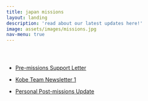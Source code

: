 ```yaml
---
title: japan missions
layout: landing
description: 'read about our latest updates here!'
image: assets/images/missions.jpg
nav-menu: true
---
```


<!-- Main -->
<div id="main">

<!-- Section -->
<section id="two" class="spotlights">
  <section>
<!--
    <a href="" class="image">
      <img src="{% link assets/images/work-campus.jpg %}" alt="" data-position="center center" />
    </a>
-->
    <div class="content">
      <div class="inner">
        <header class="major">
<!--
          <h3>Kobe Team Newsletters</h3>
-->
        </header>
        <!-- My mission support letter -->
        <ul class="actions">
          <li><a href="{{ site.url }}/japan-missions.pdf" class="button">Pre-missions Support Letter</a></li>
        </ul>
        <!-- Team update newsletter -->
        <ul class="actions">
          <li><a href="{{ site.url }}/japan-newsletter-1.pdf" class="button">Kobe Team Newsletter 1</a></li>
        </ul>
        <!-- My post-missions update -->
        <ul class="actions">
          <li><a href="{{ site.url }}/japan-update.pdf" class="button">Personal Post-missions Update</a></li>
        </ul>
      </div>
    </div>
  </section>
</section>

</div>
